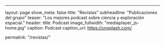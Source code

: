 ---
layout: page
show_meta: false
title: "Revistas"
subheadline: "Publicaciones del grupo"
teaser: "Los mejores podcast sobre ciencia y exploración espacial."
header:
    title: Podcast
    image_fullwidth: "mediaplayer_js-home.jpg"
    caption: Podcast
    caption_url: https://unsplash.com/
   
permalink: "/revistas/"
